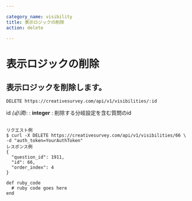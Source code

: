 ```yaml
---

category_name: visibility
title: 表示ロジックの削除
action: delete

---
```


# 表示ロジックの削除

## 表示ロジックを削除します。

`DELETE https://creativesurvey.com/api/v1/visibilities/:id`

id _(必須)_:
: __integer__
: 削除する分岐設定を含む質問のid

~~~

リクエスト例
$ curl -X DELETE https://creativesurvey.com/api/v1/visibilities/66 \
-d "auth_token=YourAuthToken"
レスポンス例
{
  "question_id": 1911,
  "id": 66,
  "order_index": 4
}

~~~

~~~
def ruby_code
  # ruby code goes here
end
~~~

